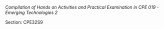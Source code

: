 <i> Compilation of Hands on Activities and Practical Examination in CPE 019 - Emerging Technologies 2 </i>

Section: CPE32S9
